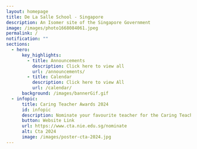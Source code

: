 ```yaml
---
layout: homepage
title: De La Salle School - Singapore
description: An Isomer site of the Singapore Government
image: /images/photo1668084061.jpeg
permalink: /
notification: ""
sections:
  - hero:
      key_highlights:
        - title: Announcements
          description: Click here to view all
          url: /announcements/
        - title: Calendar
          description: Click here to view All
          url: /calendar/
      background: /images/bannerGif.gif
  - infopic:
      title: Caring Teacher Awards 2024
      id: infopic
      description: Nominate your favourite teacher for the Caring Teacher Award!
      button: Website Link
      url: https://www.cta.nie.edu.sg/nominate
      alt: Cta 2024
      image: /images/poster-cta-2024.jpg
---
```

